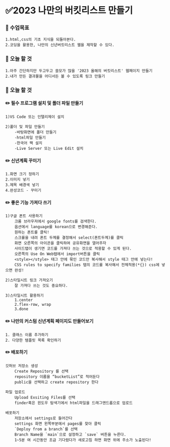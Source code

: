 

<div align="center">
</div>

#  ✅2023 나만의 버킷리스트 만들기
### 📌 수업목표
    1.html,css의 기초 지식을 되돌아본다.
    2.코딩을 활용한, 나만의 신년버킷리스트 웹을 제작할 수 있다.


### 📌 오늘 할 것
    1.아주 간단하지만 두고두고 쓸모가 많을 '2023 올해의 버킷리스트' 웹페이지 만들기
    2.내가 만든 결과물을 어디서든 볼 수 있도록 링크 만들기


### 📌 오늘 할 것
#### ✏️ 필수 프로그램 설치 및 폴더 파일 만들기
    1)VS Code 또는 인텔리제이 설치
    
    2)폴더 및 파일 만들기
        -바탕화면에 폴더 만들기
        -html파일 만들기
        -한국어 팩 설치
        -Live Server 또는 Live Edit 설치

#### ✏️ 신년계획 꾸미기
    1.화면 크기 정하기
    2.이미지 넣기
    3.제목 배경색 넣기
    4.완성코드 - 꾸미기

#### ✏️ 좋은 기능 가져다 쓰기
    1)구글 폰트 사용하기
        크롬 브라우저에서 google fonts를 검색한다.
        옵션에서 language를 korean으로 변경해준다.
        원하는 폰트를 클릭!
        스크롤을 내려 폰트 두께를 결정해서 select(폰트두께)를 클릭
        화면 오른쪽의 아이콘을 클릭하여 공유화면을 열어주자
        사이드탭이 생기면 코드를 가져다 쓰는 것으로 적용할 수 있게 된다.
        오른쪽의 Use On Web탭에서 import버튼을 클릭
        <style></style> 태그 안에 묶인 코드만 복사해서 style 태그 안에 넣는다!
        CSS rules to specify families 탭의 코드를 복사해서 전체적용(*{}) css에 넣으면 완성!
    
    2)스타일시트 링크 가져오기
        잘 가져다 쓰는 것도 중요하다.
    
    3)스타일시트 활용하기
        1.center
        2.flex-row, wrap
        3.done

#### ✏️ 나만의 커스텀 신년계획 페이지도 만들어보기
    1. 클래스 이름 추가하기
    2. 다양한 템플릿 목록 확인하기

#### ✏️ 배포하기
    깃허브 저장소 생성
        Create Repository 를 선택
        repository 이름을 “bucketList”로 적어둔다
        public을 선택하고 create repository 한다

    파일 업로드
        Upload Exsiting Files를 선택
        finder혹은 윈도우 탐색기에서 html파일을 드래그앤드롭으로 업로드

    배포하기
        저장소에서 settings로 들어간다
        settings 화면 왼쪽부분에서 pages를 찾아 클릭
        `Deploy from a branch`를 선택
        Branch Name을 `main`으로 설정하고 `save` 버튼을 누른다.
        1~5분 여 시간동안 조금 기다렸다가 새로고침 하면 화면 위에 주소가 노출된다!

    

